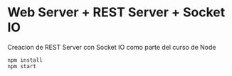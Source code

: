 # Web Server + REST Server + Socket IO

Creacion de REST Server con Socket IO como parte del curso de Node

```
npm install
npm start
```
